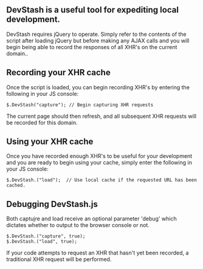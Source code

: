 DevStash is a useful tool for expediting local development.
----------
DevStash requires jQuery to operate.  Simply refer to the contents of the script after loading jQuery but before making any AJAX calls and you will begin being able to record the responses of all XHR's on the current domain..


Recording your XHR cache
----------
Once the script is loaded, you can begin recording XHR's by entering the following in your JS console:

    $.DevStash("capture"); // Begin capturing XHR requests

The current page should then refresh, and all subsequent XHR requests will be recorded for this domain.


Using your XHR cache
----------
Once you have recorded enough XHR's to be useful for your development and you are ready to begin using your cache, simply enter the following in your JS console:

    $.DevStash.("load");  // Use local cache if the requested URL has been cached.

   
Debugging DevStash.js
----------
Both captujre and load receive an optional parameter 'debug' which dictates whether to output to the browser console or not.

	$.DevStash.("capture", true);
	$.DevStash.("load", true);

If your code attempts to request an XHR that hasn't yet been recorded, a traditional XHR request will be performed.
